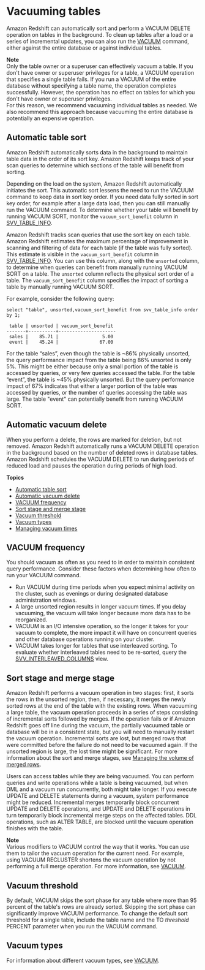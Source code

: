 # Vacuuming tables<a name="t_Reclaiming_storage_space202"></a>

Amazon Redshift can automatically sort and perform a VACUUM DELETE operation on tables in the background\. To clean up tables after a load or a series of incremental updates, you can also run the [VACUUM](r_VACUUM_command.md) command, either against the entire database or against individual tables\.

**Note**  
Only the table owner or a superuser can effectively vacuum a table\. If you don't have owner or superuser privileges for a table, a VACUUM operation that specifies a single table fails\. If you run a VACUUM of the entire database without specifying a table name, the operation completes successfully\. However, the operation has no effect on tables for which you don't have owner or superuser privileges\.   
For this reason, we recommend vacuuming individual tables as needed\. We also recommend this approach because vacuuming the entire database is potentially an expensive operation\.

## Automatic table sort<a name="automatic-table-sort"></a>

Amazon Redshift automatically sorts data in the background to maintain table data in the order of its sort key\. Amazon Redshift keeps track of your scan queries to determine which sections of the table will benefit from sorting\. 

Depending on the load on the system, Amazon Redshift automatically initiates the sort\. This automatic sort lessens the need to run the VACUUM command to keep data in sort key order\. If you need data fully sorted in sort key order, for example after a large data load, then you can still manually run the VACUUM command\. To determine whether your table will benefit by running VACUUM SORT, monitor the `vacuum_sort_benefit` column in [SVV\_TABLE\_INFO](r_SVV_TABLE_INFO.md)\. 

Amazon Redshift tracks scan queries that use the sort key on each table\. Amazon Redshift estimates the maximum percentage of improvement in scanning and filtering of data for each table \(if the table was fully sorted\)\. This estimate is visible in the `vacuum_sort_benefit` column in [SVV\_TABLE\_INFO](r_SVV_TABLE_INFO.md)\. You can use this column, along with the `unsorted` column, to determine when queries can benefit from manually running VACUUM SORT on a table\. The `unsorted` column reflects the physical sort order of a table\.  The `vacuum_sort_benefit` column specifies the impact of sorting a table by manually running VACUUM SORT\.

For example, consider the following query:

```
select "table", unsorted,vacuum_sort_benefit from svv_table_info order by 1;
```

```
 table | unsorted | vacuum_sort_benefit 
-------+----------+---------------------
 sales |    85.71 |                5.00
 event |    45.24 |               67.00
```

For the table “sales”, even though the table is \~86% physically unsorted, the query performance impact from the table being 86% unsorted is only 5%\. This might be either because only a small portion of the table is accessed by queries, or very few queries accessed the table\. For the table “event”, the table is \~45% physically unsorted\. But the query performance impact of 67% indicates that either a larger portion of the table was accessed by queries, or the number of queries accessing the table was large\. The table "event" can potentially benefit from running VACUUM SORT\.

## Automatic vacuum delete<a name="automatic-table-delete"></a>

When you perform a delete, the rows are marked for deletion, but not removed\. Amazon Redshift automatically runs a VACUUM DELETE operation in the background based on the number of deleted rows in database tables\. Amazon Redshift schedules the VACUUM DELETE to run during periods of reduced load and pauses the operation during periods of high load\. 

**Topics**
+ [Automatic table sort](#automatic-table-sort)
+ [Automatic vacuum delete](#automatic-table-delete)
+ [VACUUM frequency](#vacuum-frequency)
+ [Sort stage and merge stage](#vacuum-stages)
+ [Vacuum threshold](#vacuum-sort-threshold)
+ [Vacuum types](#vacuum-types)
+ [Managing vacuum times](vacuum-managing-vacuum-times.md)

## VACUUM frequency<a name="vacuum-frequency"></a>

You should vacuum as often as you need to in order to maintain consistent query performance\. Consider these factors when determining how often to run your VACUUM command\. 
+ Run VACUUM during time periods when you expect minimal activity on the cluster, such as evenings or during designated database administration windows\. 
+ A large unsorted region results in longer vacuum times\. If you delay vacuuming, the vacuum will take longer because more data has to be reorganized\. 
+ VACUUM is an I/O intensive operation, so the longer it takes for your vacuum to complete, the more impact it will have on concurrent queries and other database operations running on your cluster\. 
+ VACUUM takes longer for tables that use interleaved sorting\. To evaluate whether interleaved tables need to be re\-sorted, query the [SVV\_INTERLEAVED\_COLUMNS](r_SVV_INTERLEAVED_COLUMNS.md) view\.

## Sort stage and merge stage<a name="vacuum-stages"></a>

Amazon Redshift performs a vacuum operation in two stages: first, it sorts the rows in the unsorted region, then, if necessary, it merges the newly sorted rows at the end of the table with the existing rows\. When vacuuming a large table, the vacuum operation proceeds in a series of steps consisting of incremental sorts followed by merges\. If the operation fails or if Amazon Redshift goes off line during the vacuum, the partially vacuumed table or database will be in a consistent state, but you will need to manually restart the vacuum operation\. Incremental sorts are lost, but merged rows that were committed before the failure do not need to be vacuumed again\. If the unsorted region is large, the lost time might be significant\. For more information about the sort and merge stages, see [Managing the volume of merged rows](vacuum-managing-volume-of-unmerged-rows.md)\.

Users can access tables while they are being vacuumed\. You can perform queries and write operations while a table is being vacuumed, but when DML and a vacuum run concurrently, both might take longer\. If you execute UPDATE and DELETE statements during a vacuum, system performance might be reduced\. Incremental merges temporarily block concurrent UPDATE and DELETE operations, and UPDATE and DELETE operations in turn temporarily block incremental merge steps on the affected tables\. DDL operations, such as ALTER TABLE, are blocked until the vacuum operation finishes with the table\.

**Note**  
Various modifiers to VACUUM control the way that it works\. You can use them to tailor the vacuum operation for the current need\. For example, using VACUUM RECLUSTER shortens the vacuum operation by not performing a full merge operation\. For more information, see [VACUUM](r_VACUUM_command.md)\.

## Vacuum threshold<a name="vacuum-sort-threshold"></a>

By default, VACUUM skips the sort phase for any table where more than 95 percent of the table's rows are already sorted\. Skipping the sort phase can significantly improve VACUUM performance\. To change the default sort threshold for a single table, include the table name and the TO *threshold* PERCENT parameter when you run the VACUUM command\. 

## Vacuum types<a name="vacuum-types"></a>

For information about different vacuum types, see [VACUUM](r_VACUUM_command.md)\.